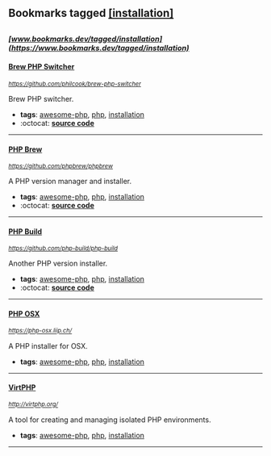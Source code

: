 ## Bookmarks tagged [[installation]](https://www.bookmarks.dev/search?q=[installation])

_<sup><sup>[www.bookmarks.dev/tagged/installation](https://www.bookmarks.dev/tagged/installation)</sup></sup>_
---
#### [Brew PHP Switcher](https://github.com/philcook/brew-php-switcher)
_<sup>https://github.com/philcook/brew-php-switcher</sup>_

Brew PHP switcher.
* **tags**: [awesome-php](../tagged/awesome-php.md), [php](../tagged/php.md), [installation](../tagged/installation.md)
* :octocat: **[source code](https://github.com/philcook/brew-php-switcher)**
---
#### [PHP Brew](https://github.com/phpbrew/phpbrew)
_<sup>https://github.com/phpbrew/phpbrew</sup>_

A PHP version manager and installer.
* **tags**: [awesome-php](../tagged/awesome-php.md), [php](../tagged/php.md), [installation](../tagged/installation.md)
* :octocat: **[source code](https://github.com/phpbrew/phpbrew)**
---
#### [PHP Build](https://github.com/php-build/php-build)
_<sup>https://github.com/php-build/php-build</sup>_

Another PHP version installer.
* **tags**: [awesome-php](../tagged/awesome-php.md), [php](../tagged/php.md), [installation](../tagged/installation.md)
* :octocat: **[source code](https://github.com/php-build/php-build)**
---
#### [PHP OSX](https://php-osx.liip.ch/)
_<sup>https://php-osx.liip.ch/</sup>_

A PHP installer for OSX.
* **tags**: [awesome-php](../tagged/awesome-php.md), [php](../tagged/php.md), [installation](../tagged/installation.md)
---
#### [VirtPHP](http://virtphp.org/)
_<sup>http://virtphp.org/</sup>_

A tool for creating and managing isolated PHP environments.
* **tags**: [awesome-php](../tagged/awesome-php.md), [php](../tagged/php.md), [installation](../tagged/installation.md)
---
